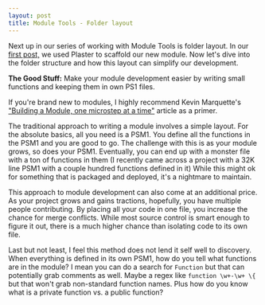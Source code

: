 ```yaml
---
layout: post
title: Module Tools - Folder layout
---
```


Next up in our series of working with Module Tools is folder layout.
In our [first post,](http://overpoweredshell.com//Module-Tools-Starting-Off/) we used Plaster to scaffold our new module.
Now let's dive into the folder structure and how this layout can simplify our development.

**The Good Stuff:**
Make your module development easier by writing small functions and keeping them in own PS1 files.

<!-- more -->

If you're brand new to modules, I highly recommend Kevin Marquette's ["Building a Module, one microstep at a time"](https://kevinmarquette.github.io/2017-05-27-Powershell-module-building-basics/) article as a primer.

The traditional approach to writing a module involves a simple layout.
For the absolute basics, all you need is a PSM1.
You define all the functions in the PSM1 and you are good to go.
The challenge with this is as your module grows, so does your PSM1.
Eventually, you can end up with a monster file with a ton of functions in them (I recently came across a project with a 32K line PSM1 with a couple hundred functions defined in it)
While this might ok for something that is packaged and deployed, it's a nightmare to maintain.

This approach to module development can also come at an additional price.
As your project grows and gains tractions, hopefully, you have multiple people contributing.
By placing all your code in one file, you increase the chance for merge conflicts.
While most source control is smart enough to figure it out, there is a much higher chance than isolating code to its own file.

Last but not least, I feel this method does not lend it self well to discovery.
When everything is defined in its own PSM1, how do you tell what functions are in the module?
I mean you can do a search for ```Function``` but that can potentially grab comments as well.
Maybe a regex like ```function \w+-\w+ \{``` but that won't grab non-standard function names.
Plus how do you know what is a private function vs. a public function?

